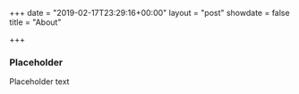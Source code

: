 +++
date = "2019-02-17T23:29:16+00:00"
layout = "post"
showdate = false
title = "About"

+++
### Placeholder

Placeholder text